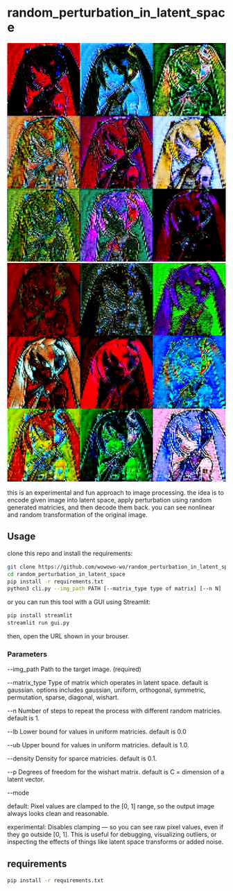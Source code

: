 # random_perturbation_in_latent_space

<img src ="ex/ex1.jpg" width="700">

<img src ="ex/ex2.jpg" width="700">

this is an experimental and fun approach to image processing. the idea is to encode given image into latent space, apply perturbation using random generated matricies, and then decode them back. 
you can see nonlinear and random transformation of the original image.

## Usage

clone this repo and install the requirements:

```bash
git clone https://github.com/wowowo-wo/random_perturbation_in_latent_space
cd random_perturbation_in_latent_space
pip install -r requirements.txt
python3 cli.py --img_path PATH [--matrix_type type of matrix] [--n N] [--lb lower bound for uniform float] [--ub upper bound for uniform float] [--density density for sparse float] [--p degrees of freedom for wishart N] [--seed random seed N]
```

or you can run this tool with a GUI using Streamlit:

```bash
pip install streamlit
streamlit run gui.py
```

then, open the URL shown in your brouser.

### Parameters

--img_path Path to the target image. (required)

--matrix_type Type of matrix which operates in latent space. default is gaussian. options includes gaussian, uniform, orthogonal, symmetric, permutation, sparse, diagonal, wishart.

--n Number of steps to repeat the process with different random matricies. default is 1.

--lb Lower bound for values in uniform matricies. default is 0.0

--ub Upper bound for values in uniform matricies. default is 1.0.

--density Density for sparce matricies. default is 0.1.

--p Degrees of freedom for the wishart matrix. default is C = dimension of a latent vector.

--mode 

default: Pixel values are clamped to the [0, 1] range, so the output image always looks clean and reasonable.

experimental: Disables clamping — so you can see raw pixel values, even if they go outside [0, 1].
This is useful for debugging, visualizing outliers, or inspecting the effects of things like latent space transforms or added noise.


## requirements

```bash
pip install -r requirements.txt
```
